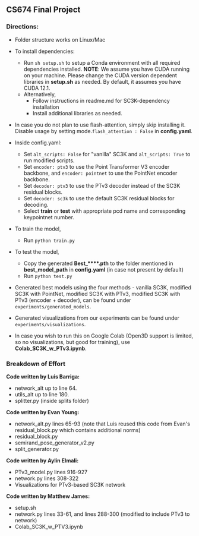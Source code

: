 ## CS674 Final Project

### Directions:

- Folder structure works on Linux/Mac
- To install dependencies:
  - Run `sh setup.sh` to setup a Conda environment with all required dependencies installed.
**NOTE**: We assume you have CUDA running on your machine. Please change the CUDA version dependent libraries in **setup.sh** as needed. By default, it assumes you have CUDA 12.1.
  - Alternatively,
    - Follow instructions in readme.md for SC3K-dependency installation
    - Install additional libraries as needed.
- In case you do not plan to use flash-attention, simply skip installing it. Disable usage by setting mode.`flash_attention : False` in **config.yaml**.
- Inside config.yaml:
  - Set `alt_scripts: False` for "vanilla" SC3K and `alt_scripts: True` to run modified scripts.
  - Set `encoder: ptv3` to use the Point Transformer V3 encoder backbone, and `encoder: pointnet` to use the PointNet encoder backbone.
  - Set `decoder: ptv3` to use the PTv3 decoder instead of the SC3K residual blocks. 
  - Set `decoder: sc3k` to use the default SC3K residual blocks for decoding.
  - Select **train** or **test** with appropriate pcd name and corresponding keypointnet number.

- To train the model,
  - Run `python train.py`
- To test the model,
  - Copy the generated **Best_****.pth** to the folder mentioned in **best_model_path** in **config.yaml** (in case not present by default)
  - Run `python test.py`

- Generated best models using the four methods - vanilla SC3K, modified SC3K with PointNet, modified SC3K with PTv3, modified SC3K with PTv3 (encoder + decoder), can be found under `experiments/generated_models`.
- Generated visualizations from our experiments can be found under `experiments/visualizations`.
- In case you wish to run this on Google Colab (Open3D support is limited, so no visualizations, but good for training), use **Colab_SC3K_w_PTv3.ipynb**.

### Breakdown of Effort

**Code written by Luis Barriga:**
- network_alt up to line 64.
- utils_alt up to line 180.
- splitter.py (inside splits folder)

**Code written by Evan Young:**
- network_alt.py lines 65-93 (note that Luis reused this code from Evan's residual_block.py which contains additional norms)
- residual_block.py
- semirand_pose_generator_v2.py
- split_generator.py

**Code written by Aylin Elmali:**
- PTv3_model.py lines 916-927
- network.py lines 308-322
- Visualizations for PTv3-based SC3K network

**Code written by Matthew James:**
- setup.sh
- network.py lines 33-61, and lines 288-300 (modified to include PTv3 to network)
- Colab_SC3K_w_PTV3.ipynb